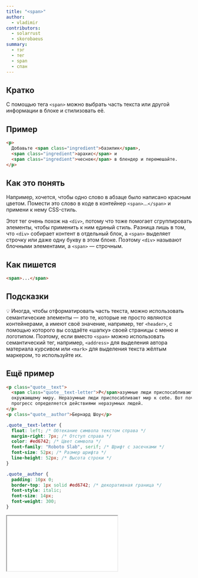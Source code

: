 ```yaml
---
title: "<span>"
author:
  - vladimir
contributors:
  - solarrust
  - skorobaeus
summary:
  - тэг
  - тег
  - span
  - спан
---
```


## Кратко

С помощью тега `<span>` можно выбрать часть текста или другой информации в блоке и стилизовать её.

## Пример

```html
<p>
  Добавьте <span class="ingredient">базилик</span>,
  <span class="ingredient">арахис</span> и
  <span class="ingredient">чеснок</span> в блендер и перемешайте.
</p>
```

## Как это понять

Например, хочется, чтобы одно слово в абзаце было написано красным цветом. Помести это слово в коде в контейнер `<span>`...`</span>` и примени к нему CSS-стиль.

Этот тег очень похож на `<div>`, потому что тоже помогает сгруппировать элементы, чтобы применить к ним единый стиль. Разница лишь в том, что `<div>` собирает контент в отдельный блок, а `<span>` выделяет строчку или даже одну букву в этом блоке. Поэтому `<div>` называют блочными элементами, а `<span>` — строчным.

## Как пишется

```html
<span>...</span>
```

## Подсказки

💡 Иногда, чтобы отформатировать часть текста, можно использовать семантические элементы — это те, которые не просто являются контейнерами, а имеют своё значение, например, тег `<header>`, с помощью которого вы создаёте «шапку» своей страницы с меню и логотипом. Поэтому, если вместо `<span>` можно использовать семантический тег, например, `<address>` для выделения автора материала курсивом или `<mark>` для выделения текста жёлтым маркером, то используйте их.

## Ещё пример

```html
<p class="quote__text">
  <span class="quote__text-letter">Р</span>азумные люди приспосабливаются к
  окружающему миру. Неразумные люди приспосабливают мир к себе. Вот почему
  прогресс определяется действиями неразумных людей.
</p>
<p class="quote__author">Бернард Шоу</p>
```

```css
.quote__text-letter {
  float: left; /* Обтекание символа текстом справа */
  margin-right: 7px; /* Отступ справа */
  color: #ed6742; /* Цвет символа */
  font-family: "Roboto Slab", serif; /* Шрифт с засечками */
  font-size: 52px; /* Размер шрифта */
  line-height: 52px; /* Высота строки */
}

.quote__author {
  padding: 10px 0;
  border-top: 1px solid #ed6742; /* декоративная граница */
  font-style: italic;
  font-size: 14px;
  font-weight: 300;
}
```

<iframe title="Буквица" src="demos/show.html"></iframe>
